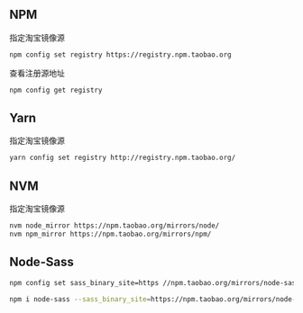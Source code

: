 ## NPM

指定淘宝镜像源

```bash
npm config set registry https://registry.npm.taobao.org
```

查看注册源地址

```bash
npm config get registry
```

## Yarn

指定淘宝镜像源

```bash
yarn config set registry http://registry.npm.taobao.org/
```

## NVM

指定淘宝镜像源

```bash
nvm node_mirror https://npm.taobao.org/mirrors/node/
nvm npm_mirror https://npm.taobao.org/mirrors/npm/
```

## Node-Sass

```bash
npm config set sass_binary_site=https //npm.taobao.org/mirrors/node-sass
```

```bash
npm i node-sass --sass_binary_site=https://npm.taobao.org/mirrors/node-sass/
```
